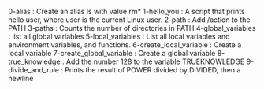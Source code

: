 0-alias : Create an alias ls with value rm*
1-hello_you : A script that prints hello user, where user is the current Linux user.
2-path : Add /action to the PATH
3-paths : Counts the number of directories in PATH
4-global_variables : list all global variables
5-local_variables : List all local variables and environment variables, and functions.
6-create_local_variable : Create a local variable
7-create_global_variable : Create a global variable
8-true_knowledge : Add the number 128 to the variable TRUEKNOWLEDGE
9-divide_and_rule : Prints the result of POWER divided by DIVIDED, then a newline


